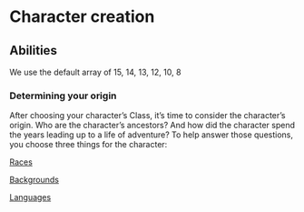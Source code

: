 # Character creation


## Abilities
We use the default array of 15, 14, 13, 12, 10, 8


### Determining your origin
After choosing your character’s Class, it’s time
to consider the character’s origin. Who are the
character’s ancestors? And how did the
character spend the years leading up to a life of
adventure? To help answer those questions, you
choose three things for the character:

[Races](races "title")

[Backgrounds](background "title")

[Languages](languages "title")
